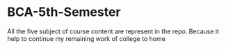 # BCA-5th-Semester
All the five subject of course content are represent in the repo. Because it help to continue my remaining work of college to home 
